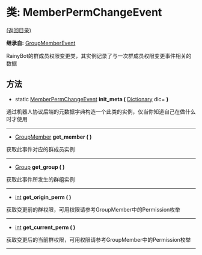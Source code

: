 # 类: MemberPermChangeEvent  
[(返回目录)](README.md)  
  
**继承自:** [GroupMemberEvent](GroupMemberEvent.md)  
  
RainyBot的群成员权限变更类，其实例记录了与一次群成员权限变更事件相关的数据  
  
## 方法 
  
- static [MemberPermChangeEvent](MemberPermChangeEvent.md) **init_meta (** [Dictionary](https://docs.godotengine.org/en/latest/classes/class_dictionary.html) dic= **)**  
  
通过机器人协议后端的元数据字典构造一个此类的实例，仅当你知道自己在做什么时才使用  
  
---  
  
-  [GroupMember](GroupMember.md) **get_member ( )**  
  
获取此事件对应的群成员实例  
  
---  
  
-  [Group](Group.md) **get_group ( )**  
  
获取此事件所发生的群组实例  
  
---  
  
-  [int](https://docs.godotengine.org/en/latest/classes/class_int.html) **get_origin_perm ( )**  
  
获取变更前的群权限，可用权限请参考GroupMember中的Permission枚举  
  
---  
  
-  [int](https://docs.godotengine.org/en/latest/classes/class_int.html) **get_current_perm ( )**  
  
获取变更后的当前群权限，可用权限请参考GroupMember中的Permission枚举  
  
---  
  

